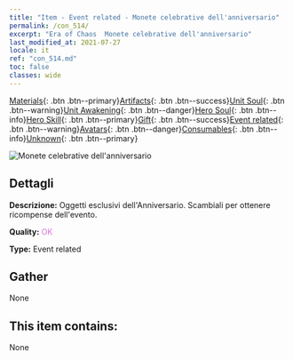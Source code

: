 ```yaml
---
title: "Item - Event related - Monete celebrative dell'anniversario"
permalink: /con_514/
excerpt: "Era of Chaos  Monete celebrative dell'anniversario"
last_modified_at: 2021-07-27
locale: it
ref: "con_514.md"
toc: false
classes: wide
---
```

 [Materials](/ItemsIT/){: .btn .btn--primary}[Artifacts](/ItemsIT/Artifacts/){: .btn .btn--success}[Unit Soul](/ItemsIT/UnitSoul/){: .btn .btn--warning}[Unit Awakening](/ItemsIT/UnitAwakening/){: .btn .btn--danger}[Hero Soul](/ItemsIT/HeroSoul/){: .btn .btn--info}[Hero Skill](/ItemsIT/HeroSkill/){: .btn .btn--primary}[Gift](/ItemsIT/Gift/){: .btn .btn--success}[Event related](/ItemsIT/Events/){: .btn .btn--warning}[Avatars](/ItemsIT/Avatars/){: .btn .btn--danger}[Consumables](/ItemsIT/Consumables/){: .btn .btn--info}[Unknown](/ItemsIT/Unknown/){: .btn .btn--primary}

 ![Monete celebrative dell'anniversario](/images/t/i_10005.png)

## Dettagli
 **Descrizione:** Oggetti esclusivi dell'Anniversario. Scambiali per ottenere ricompense dell'evento.

 **Quality:** <span style="color: #DA70D6">OK</span>

 **Type:** Event related

## Gather

  None

## This item contains:

  None


